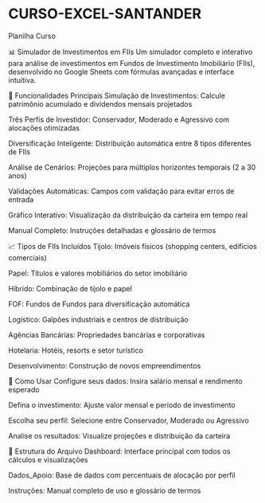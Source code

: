# CURSO-EXCEL-SANTANDER
Planilha Curso

📊 Simulador de Investimentos em FIIs
Um simulador completo e interativo para análise de investimentos em Fundos de Investimento Imobiliário (FIIs), desenvolvido no Google Sheets com fórmulas avançadas e interface intuitiva.

🚀 Funcionalidades Principais
Simulação de Investimentos: Calcule patrimônio acumulado e dividendos mensais projetados

Três Perfis de Investidor: Conservador, Moderado e Agressivo com alocações otimizadas

Diversificação Inteligente: Distribuição automática entre 8 tipos diferentes de FIIs

Análise de Cenários: Projeções para múltiplos horizontes temporais (2 a 30 anos)

Validações Automáticas: Campos com validação para evitar erros de entrada

Gráfico Interativo: Visualização da distribuição da carteira em tempo real

Manual Completo: Instruções detalhadas e glossário de termos

📈 Tipos de FIIs Incluídos
Tijolo: Imóveis físicos (shopping centers, edifícios comerciais)

Papel: Títulos e valores mobiliários do setor imobiliário

Híbrido: Combinação de tijolo e papel

FOF: Fundos de Fundos para diversificação automática

Logístico: Galpões industriais e centros de distribuição

Agências Bancárias: Propriedades bancárias e corporativas

Hotelaria: Hotéis, resorts e setor turístico

Desenvolvimento: Construção de novos empreendimentos

🎯 Como Usar
Configure seus dados: Insira salário mensal e rendimento esperado

Defina o investimento: Ajuste valor mensal e período de investimento

Escolha seu perfil: Selecione entre Conservador, Moderado ou Agressivo

Analise os resultados: Visualize projeções e distribuição da carteira

📁 Estrutura do Arquivo
Dashboard: Interface principal com todos os cálculos e visualizações

Dados_Apoio: Base de dados com percentuais de alocação por perfil

Instruções: Manual completo de uso e glossário de termos
